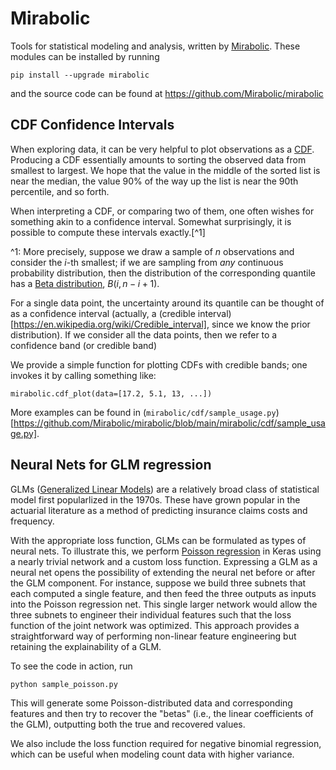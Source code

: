 # Mirabolic
Tools for statistical modeling and analysis, written by [Mirabolic](https://www.mirabolic.net/).  These modules can be installed by running
```
pip install --upgrade mirabolic
```
and the source code can be found at https://github.com/Mirabolic/mirabolic

## CDF Confidence Intervals

When exploring data, it can be very helpful to plot observations as a [CDF](https://en.wikipedia.org/wiki/Cumulative_distribution_function).  Producing a CDF essentially amounts to sorting the observed data from smallest to largest.  We hope that the value in the middle of the sorted list is near the median, the value 90% of the way up the list is near the 90th percentile, and so forth.

When interpreting a CDF, or comparing two of them, one often wishes for something akin to a confidence interval.  Somewhat surprisingly, it is possible to compute these intervals exactly.[^1]

^1: More precisely, suppose we draw a sample of $n$ observations and consider the $i$-th smallest; if we are sampling from *any* continuous probability distribution, then the distribution of the corresponding quantile has a [Beta distribution](https://en.wikipedia.org/wiki/Beta_distribution), $B(i, n-i+1)$.

For a single data point, the uncertainty around its quantile can be thought of as a confidence interval (actually, a (credible interval)[https://en.wikipedia.org/wiki/Credible_interval], since we know the prior distribution).  If we consider all the data points, then we refer to a confidence band (or credible band)

We provide a simple function for plotting CDFs with credible bands; one invokes it by calling something like:
```
mirabolic.cdf_plot(data=[17.2, 5.1, 13, ...])
```

More examples can be found in (`mirabolic/cdf/sample_usage.py`)[https://github.com/Mirabolic/mirabolic/blob/main/mirabolic/cdf/sample_usage.py].

## Neural Nets for GLM regression

GLMs ([Generalized Linear Models](https://en.wikipedia.org/wiki/Generalized_linear_model)) are a relatively broad class of statistical model first popularlized in the 1970s.  These have grown popular in the actuarial literature as a method of predicting insurance claims costs and frequency.

With the appropriate loss function, GLMs can be formulated as types of neural nets.  To illustrate this, we perform [Poisson regression](https://en.wikipedia.org/wiki/Poisson_regression) in Keras using a nearly trivial network and a custom loss function.  Expressing a GLM as a neural net opens the possibility of extending the neural net before or after the GLM component.  For instance, suppose we build three subnets that each computed a single feature, and then feed the three outputs as inputs into the Poisson regression net.  This single larger network would allow the three subnets to engineer their individual features such that the loss function of the joint network was optimized.  This approach provides a straightforward way of performing non-linear feature engineering but retaining the explainability of a GLM.

To see the code in action, run
```
python sample_poisson.py
```
This will generate some Poisson-distributed data and corresponding features and then try to recover the "betas" (i.e., the linear coefficients of the GLM), outputting both the true and recovered values.

We also include the loss function required for negative binomial regression, which can be useful when modeling count data with higher variance.
